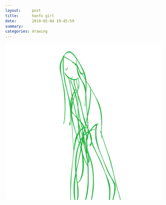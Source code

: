 ```yaml
---
layout:     post
title:      hanfu girl
date:       2019-05-04 19:45:59
summary:    
categories: drawing
---
```

![hanfu girl](/images/diary/hanfu-girl.png ".")
